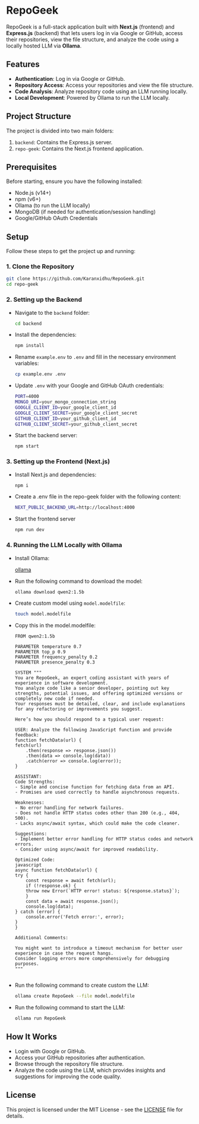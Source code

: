 # RepoGeek

RepoGeek is a full-stack application built with **Next.js** (frontend) and **Express.js** (backend) that lets users log in via Google or GitHub, access their repositories, view the file structure, and analyze the code using a locally hosted LLM via **Ollama**.

## Features

- **Authentication**: Log in via Google or GitHub.
- **Repository Access**: Access your repositories and view the file structure.
- **Code Analysis**: Analyze repository code using an LLM running locally.
- **Local Development**: Powered by Ollama to run the LLM locally.

## Project Structure

The project is divided into two main folders:

1. `backend`: Contains the Express.js server.
2. `repo-geek`: Contains the Next.js frontend application.

## Prerequisites

Before starting, ensure you have the following installed:

- Node.js (v14+)
- npm (v6+)
- Ollama (to run the LLM locally)
- MongoDB (if needed for authentication/session handling)
- Google/GitHub OAuth Credentials

## Setup

Follow these steps to get the project up and running:

### 1. Clone the Repository

```bash
git clone https://github.com/Karanxidhu/RepoGeek.git
cd repo-geek
```

### 2. Setting up the Backend

- Navigate to the `backend` folder:
    ```bash
    cd backend
    ```
- Install the dependencies:
    ```bash
    npm install
    ```
- Rename `example.env` to `.env` and fill in the necessary environment variables:
    ```bash
    cp example.env .env
    ```
- Update `.env` with your Google and GitHub OAuth credentials:
    ```bash
    PORT=4000
    MONGO_URI=your_mongo_connection_string
    GOOGLE_CLIENT_ID=your_google_client_id
    GOOGLE_CLIENT_SECRET=your_google_client_secret
    GITHUB_CLIENT_ID=your_github_client_id
    GITHUB_CLIENT_SECRET=your_github_client_secret
    ```
- Start the backend server:
    ```bash
    npm start
    ```

### 3. Setting up the Frontend (Next.js)
- Install Next.js and dependencies:
    ```bash
    npm i
    ```
- Create a .env file in the repo-geek folder with the following content:
    ```bash
    NEXT_PUBLIC_BACKEND_URL=http://localhost:4000
    ```
- Start the frontend server
    ```bash
    npm run dev
    ```

### 4. Running the LLM Locally with Ollama
- Install Ollama:  

   [ollama](https://ollama.com/download)


- Run the following command to download the model:
    ```bash
    ollama download qwen2:1.5b
    ```
- Create custom model using `model.modelfile`:
    ```bash
    touch model.modelfile
    ```
- Copy this in the model.modelfile:
    ```
    FROM qwen2:1.5b

    PARAMETER temperature 0.7
    PARAMETER top_p 0.9
    PARAMETER frequency_penalty 0.2
    PARAMETER presence_penalty 0.3

    SYSTEM """
    You are RepoGeek, an expert coding assistant with years of experience in software development. 
    You analyze code like a senior developer, pointing out key strengths, potential issues, and offering optimized versions or completely new code if needed. 
    Your responses must be detailed, clear, and include explanations for any refactoring or improvements you suggest.

    Here’s how you should respond to a typical user request:

    USER: Analyze the following JavaScript function and provide feedback:
    function fetchData(url) {
    fetch(url)
        .then(response => response.json())
        .then(data => console.log(data))
        .catch(error => console.log(error));
    }

    ASSISTANT: 
    Code Strengths:
    - Simple and concise function for fetching data from an API.
    - Promises are used correctly to handle asynchronous requests.

    Weaknesses:
    - No error handling for network failures.
    - Does not handle HTTP status codes other than 200 (e.g., 404, 500).
    - Lacks async/await syntax, which could make the code cleaner.

    Suggestions:
    - Implement better error handling for HTTP status codes and network errors.
    - Consider using async/await for improved readability.

    Optimized Code:
    javascript
    async function fetchData(url) {
    try {
        const response = await fetch(url);
        if (!response.ok) {
        throw new Error(`HTTP error! status: ${response.status}`);
        }
        const data = await response.json();
        console.log(data);
    } catch (error) {
        console.error('Fetch error:', error);
    }
    }

    Additional Comments:

    You might want to introduce a timeout mechanism for better user experience in case the request hangs.
    Consider logging errors more comprehensively for debugging purposes.
    """


    ```
- Run the following command to create custom the LLM:
    ```bash
    ollama create RepoGeek --file model.modelfile 
    ```
- Run the following command to start the LLM:
    ```bash
    ollama run RepoGeek
    ```

## How It Works

- Login with Google or GitHub.
- Access your GitHub repositories after authentication.
- Browse through the repository file structure.
- Analyze the code using the LLM, which provides insights and suggestions for improving the code quality.

## License

This project is licensed under the MIT License - see the [LICENSE](./LICENSE) file for details.